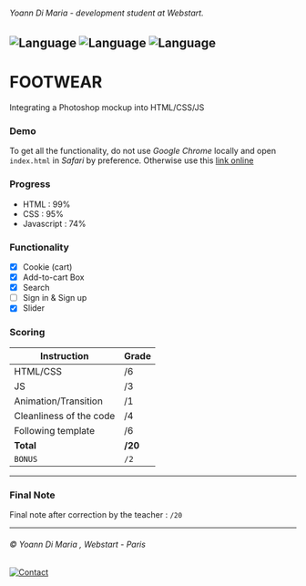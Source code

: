 ###### Yoann Di Maria - development student at Webstart.
![Language](https://img.shields.io/badge/Language-HTML-e44b23.svg) ![Language](https://img.shields.io/badge/Language-Javascript-f1e05a.svg) ![Language](https://img.shields.io/badge/Language-CSS-563d7c.svg)
---
# FOOTWEAR
Integrating a Photoshop mockup into HTML/CSS/JS

### Demo
To get all the functionality, do not use *Google Chrome* locally and open `index.html` in *Safari* by preference. Otherwise use this [link online](http://dev.yoanndm.fr/dev1/footwear/)

### Progress
- HTML : 99%
- CSS :  95%
- Javascript : 74%

### Functionality
- [x] Cookie (cart)
- [x] Add-to-cart Box
- [x] Search
- [ ] Sign in & Sign up
- [x] Slider

### Scoring
| Instruction             | Grade     |
|-------------------------|-----------|
| HTML/CSS                | /6        |
| JS                      | /3        |
| Animation/Transition    | /1        |
| Cleanliness of the code | /4        |
| Following template      | /6        |
| **Total**               | **/20**   |
| ``BONUS``               | ``/2``    |

___
### Final Note
Final note after correction by the teacher : `/20`

___
###### © Yoann Di Maria , Webstart - Paris
[![Contact](https://img.shields.io/badge/Contact-Mail-lightgray.svg)](mailto:dm.yoann@gmail.com) 
